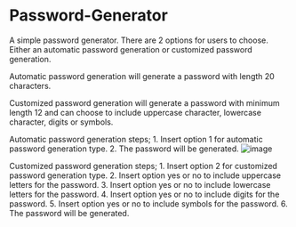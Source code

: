 # Password-Generator
A simple password generator.
There are 2 options for users to choose. Either an automatic password generation or customized password generation.

Automatic password generation will generate a password with length 20 characters.

Customized password generation will generate a password with minimum length 12 and can choose to include uppercase character, lowercase character, digits or symbols.

Automatic password generation steps;
	1. Insert option 1 for automatic password generation type.
  	2. The password will be generated.
![image](https://github.com/user-attachments/assets/ebf46b84-a4ea-4d84-822d-ecaef73967a4)

Customized password generation steps;
	1. Insert option 2 for customized password generation type.
	2. Insert option yes or no to include uppercase letters for the password.
	3. Insert option yes or no to include lowercase letters for the password.
	4. Insert option yes or no to include digits for the password.
	5. Insert option yes or no to include symbols for the password.
	6. The password will be generated.
